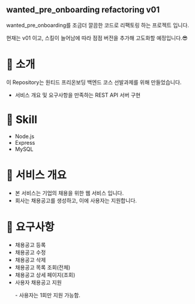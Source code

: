 <h2>wanted_pre_onboarding refactoring v01</h2>
<p>wanted_pre_onboarding를 조금더 깔끔한 코드로
리팩토링 하는 프로젝트 입니다.</p>
<p>현재는 v01 이고, 스킬이 늘어남에 따라 점점 버전을 추가해 고도화할 예정입니다.😎</p>

<h1>🎀 소개</h1>
<p>이 Repository는 원티드 프리온보딩 백엔드 코스 선발과제를 위해 만들었습니다.</p>
<ul>
  <li>서비스 개요 및 요구사항을 만족하는 REST API 서버 구현</li>
</ul>

<h1>🎨 Skill</h1>
<ul>
  <li>Node.js</li>
  <li>Express</li>
  <li>MySQL</li>
</ul>

<h1>📙 서비스 개요</h1>
<ul>
  <li>본 서비스는 기업의 채용을 위한 웹 서비스 입니다.</li>
  <li>회사는 채용공고를 생성하고, 이에 사용자는 지원합니다.</li>
</ul>

<h1>📜 요구사항</h1>
<ul>
  <li>채용공고 등록</li>
  <li>채용공고 수정</li>
  <li>채용공고 삭제</li>
  <li>채용공고 목록 조회(전체)</li>
  <li>채용공고 상세 페이지(조회)</li>
  <li>사용자 채용공고 지원</li>
  <p>- 사용자는 1회만 지원 가능함.</p>
</ul>
